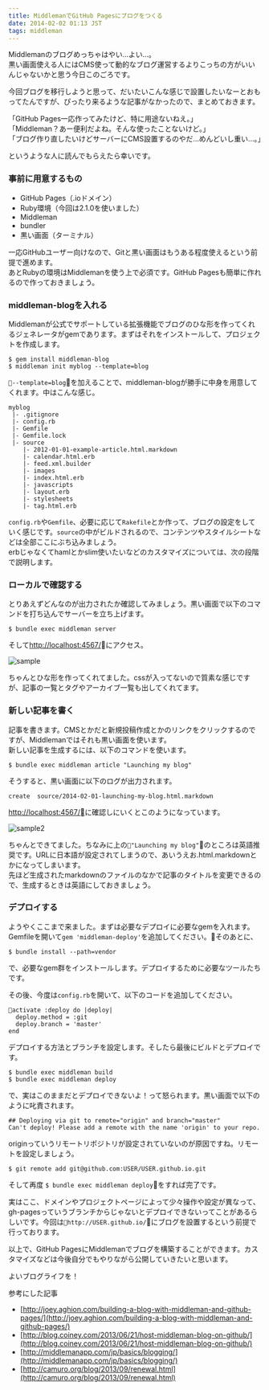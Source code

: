 ```yaml
---
title: MiddlemanでGitHub Pagesにブログをつくる
date: 2014-02-02 01:13 JST
tags: middleman
---
```


Middlemanのブログめっちゃはやい…よい…。  
黒い画面使える人にはCMS使って動的なブログ運営するよりこっちの方がいいんじゃないかと思う今日このごろです。

今回ブログを移行しようと思って、だいたいこんな感じで設置したいなーとおもってたんですが、ぴったり来るような記事がなかったので、まとめておきます。

「GitHub Pages一応作ってみたけど、特に用途ないねえ。」  
「Middleman？あー便利だよね。そんな使ったことないけど。」  
「ブログ作り直したいけどサーバーにCMS設置するのやだ…めんどいし重い…。」

というような人に読んでもらえたら幸いです。

### 事前に用意するもの


* GitHub Pages（.ioドメイン）
* Ruby環境（今回は2.1.0を使いました）
* Middleman
* bundler
* 黒い画面（ターミナル）

一応GitHubユーザー向けなので、Gitと黒い画面はもうある程度使えるという前提で進めます。  
あとRubyの環境はMiddlemanを使う上で必須です。GitHub Pagesも簡単に作れるので作っておきましょう。

### middleman-blogを入れる

Middlemanが公式でサポートしている拡張機能でブログのひな形を作ってくれるジェネレータがgemであります。まずはそれをインストールして、プロジェクトを作成します。
    
    $ gem install middleman-blog
    $ middleman init myblog --template=blog

`--template=blog`を加えることで、middleman-blogが勝手に中身を用意してくれます。中はこんな感じ。

    myblog
     |- .gitignore
     |- config.rb
     |- Gemfile
     |- Gemfile.lock
     |- source
        |- 2012-01-01-example-article.html.markdown
        |- calendar.html.erb
        |- feed.xml.builder
        |- images
        |- index.html.erb
        |- javascripts
        |- layout.erb
        |- stylesheets
        |- tag.html.erb

`config.rb`や`Gemfile`、必要に応じて`Rakefile`とか作って、ブログの設定をしていく感じです。`source`の中がビルドされるので、コンテンツやスタイルシートなどは全部ここにぶち込みましょう。  
erbじゃなくてhamlとかslim使いたいなどのカスタマイズについては、次の段階で説明します。

### ローカルで確認する

とりあえずどんなのが出力されたか確認してみましょう。黒い画面で以下のコマンドを打ち込んでサーバーを立ち上げます。

    $ bundle exec middleman server

そして[http://localhost:4567/](http://localhost:4567/)にアクセス。

![sample](http://gyazo.com/d512af5c41c4226f552bc96226a7ba87.png)

ちゃんとひな形を作ってくれてました。cssが入ってないので質素な感じですが、記事の一覧とタグやアーカイブ一覧も出してくれてます。

### 新しい記事を書く

記事を書きます。CMSとかだと新規投稿作成とかのリンクをクリックするのですが、Middlemanではそれも黒い画面を使います。  
新しい記事を生成するには、以下のコマンドを使います。

    $ bundle exec middleman article "Launching my blog"

そうすると、黒い画面に以下のログが出力されます。

    create  source/2014-02-01-launching-my-blog.html.markdown
    
[http://localhost:4567/](http://localhost:4567/)に確認しにいくとこのようになっています。

![sample2](http://gyazo.com/2790a69b5a771a284cf29bb668eb07e3.png)

ちゃんとできてました。ちなみに上の`"Launching my blog"`のところは英語推奨です。URLに日本語が設定されてしまうので、あいうえお.html.markdownとかになってしまいます。  
先ほど生成されたmarkdownのファイルのなかで記事のタイトルを変更できるので、生成するときは英語にしておきましょう。

### デプロイする

ようやくここまで来ました。まずは必要なデプロイに必要なgemを入れます。Gemfileを開いて`gem 'middleman-deploy'`を追加してください。そのあとに、

    $ bundle install --path=vendor

で、必要なgem群をインストールします。デプロイするために必要なツールたちです。

その後、今度は`config.rb`を開いて、以下のコードを追加してください。

    activate :deploy do |deploy|
      deploy.method = :git
      deploy.branch = 'master'
    end

デプロイする方法とブランチを設定します。そしたら最後にビルドとデプロイです。

    $ bundle exec middleman build
    $ bundle exec middleman deploy
    
で、実はこのままだとデプロイできないよ！って怒られます。黒い画面で以下のように叱責されます。

    ## Deploying via git to remote="origin" and branch="master"
    Can't deploy! Please add a remote with the name 'origin' to your repo.
    
originっていうリモートリポジトリが設定されていないのが原因ですね。リモートを設定しましょう。

    $ git remote add git@github.com:USER/USER.github.io.git

そして再度 `$ bundle exec middleman deploy`をすれば完了です。

実はここ、ドメインやプロジェクトページによって少々操作や設定が異なって、gh-pagesっていうブランチからじゃないとデプロイできないってことがあるらしいです。今回は`http://USER.github.io/`にブログを設置するという前提で行っております。

以上で、GitHub PagesにMiddlemanでブログを構築することができます。カスタマイズなどは今後自分でもやりながら公開していきたいと思います。

よいブログライフを！


参考にした記事

* [http://joey.aghion.com/building-a-blog-with-middleman-and-github-pages/](http://joey.aghion.com/building-a-blog-with-middleman-and-github-pages/)
* [http://blog.coiney.com/2013/06/21/host-middleman-blog-on-github/](http://blog.coiney.com/2013/06/21/host-middleman-blog-on-github/)
* [http://middlemanapp.com/jp/basics/blogging/](http://middlemanapp.com/jp/basics/blogging/)
* [http://camuro.org/blog/2013/09/renewal.html](http://camuro.org/blog/2013/09/renewal.html)
